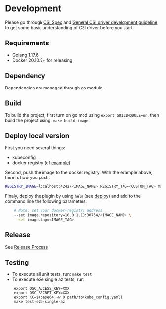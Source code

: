 # Development
Please go through [CSI Spec](https://github.com/container-storage-interface/spec/blob/master/spec.md) and [General CSI driver development guideline](https://kubernetes-csi.github.io/docs/introduction.html?highlight=Deve#development-and-deployment) to get some basic understanding of CSI driver before you start.

## Requirements
* Golang 1.17.6
* Docker 20.10.5+ for releasing

## Dependency
Dependencies are managed through go module. 

## Build
To build the project, first turn on go mod using `export GO111MODULE=on`, then build the project using: `make build-image`

## Deploy local version
First you need several things:
- kubeconfig
- docker registry (cf [example](https://github.com/outscale-dev/osc-k8s-rke-cluster/tree/master/addons/docker-registry))

Second, push the image to the docker registry. With the example above, here is how you push:
```sh
REGISTRY_IMAGE=localhost:4242/<IMAGE_NAME> REGISTRY_TAG=<CUSTOM_TAG> make image-tag image-push
```

Finaly, deploy the plugin by using `helm` (see [deploy](deploy.md)) and add to the command line the following parameters:
```sh
    # Note: set your docker-registry address
    --set image.repository=10.0.1.10:30754/<IMAGE_NAME> \
	--set image.tag=<IMAGE_TAG>
```

## Release
See [Release Process](release.md)

##  Testing
* To execute all unit tests, run: `make test`
* To execute e2e single az tests, run: 
```
    export OSC_ACCESS_KEY=XXX
	export OSC_SECRET_KEY=XXX
	export KC=$(base64 -w 0 path/to/kube_config.yaml)
    make test-e2e-single-az
```
